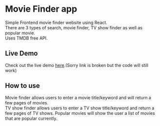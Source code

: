 # Movie Finder app

Simple Frontend movie finder website using React.  
There are 3 types of search, movie finder, TV show finder as well as popular movie.  
Uses TMDB free API.  

## Live Demo
Check out the live demo [here](https://ryanthec.github.io/Movie-Finder/).(Sorry link is broken but the code will still work)

## How to use
Movie finder allows users to enter a movie title/keyword and will return a few pages of movies.  
TV show finder allows users to enter a TV show title/keyword and return a few pages of TV shows.
Popular movies will show the user a list of movies that are popular currently.

